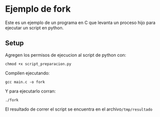 # Ejemplo de fork
Este es un ejemplo de un programa en C que levanta un proceso hijo para ejecutar un script en python.

## Setup
Agregen los permisos de ejecucion al script de python con:
```
chmod +x script_preparacion.py
```
Compilen ejecutando:
```
gcc main.c -o fork
```
Y para ejecutarlo corran:
```
./fork
```
El resultado de correr el script se encuentra en el archivo```/tmp/resultado```

